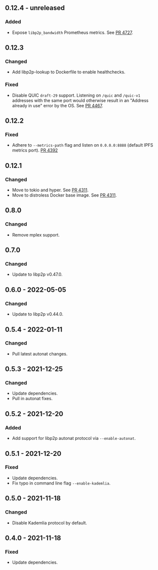 ## 0.12.4 - unreleased

### Added

- Expose `libp2p_bandwidth` Prometheus metrics.
  See [PR 4727](https://github.com/libp2p/rust-libp2p/pull/4727).

## 0.12.3

### Changed
- Add libp2p-lookup to Dockerfile to enable healthchecks.

### Fixed

- Disable QUIC `draft-29` support.
  Listening on `/quic` and `/quic-v1` addresses with the same port would otherwise result in an "Address already in use" error by the OS.
  See [PR 4467].

[PR 4467]: https://github.com/libp2p/rust-libp2p/pull/4467

## 0.12.2
### Fixed
- Adhere to `--metrics-path` flag and listen on `0.0.0.0:8888` (default IPFS metrics port).
  [PR 4392]

[PR 4392]: https://github.com/libp2p/rust-libp2p/pull/4392

## 0.12.1
### Changed
- Move to tokio and hyper.
  See [PR 4311].
- Move to distroless Docker base image.
  See [PR 4311].

[PR 4311]: https://github.com/libp2p/rust-libp2p/pull/4311

## 0.8.0
### Changed
- Remove mplex support.

## 0.7.0
### Changed
- Update to libp2p v0.47.0.

## 0.6.0 - 2022-05-05
### Changed
- Update to libp2p v0.44.0.

## 0.5.4 - 2022-01-11
### Changed
- Pull latest autonat changes.

## 0.5.3 - 2021-12-25
### Changed
- Update dependencies.
- Pull in autonat fixes.

## 0.5.2 - 2021-12-20
### Added
- Add support for libp2p autonat protocol via `--enable-autonat`.

## 0.5.1 - 2021-12-20
### Fixed
- Update dependencies.
- Fix typo in command line flag `--enable-kademlia`.

## 0.5.0 - 2021-11-18
### Changed
- Disable Kademlia protocol by default.

## 0.4.0 - 2021-11-18
### Fixed
- Update dependencies.
